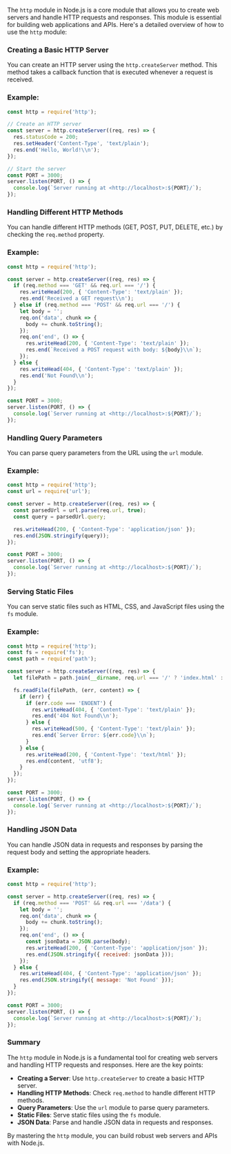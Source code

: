 The `http` module in Node.js is a core module that allows you to create web servers and handle HTTP requests and responses. This module is essential for building web applications and APIs. Here's a detailed overview of how to use the `http` module:

### Creating a Basic HTTP Server

You can create an HTTP server using the `http.createServer` method. This method takes a callback function that is executed whenever a request is received.

### Example:

```jsx
const http = require('http');

// Create an HTTP server
const server = http.createServer((req, res) => {
  res.statusCode = 200;
  res.setHeader('Content-Type', 'text/plain');
  res.end('Hello, World!\\n');
});

// Start the server
const PORT = 3000;
server.listen(PORT, () => {
  console.log(`Server running at <http://localhost>:${PORT}/`);
});

```

### Handling Different HTTP Methods

You can handle different HTTP methods (GET, POST, PUT, DELETE, etc.) by checking the `req.method` property.

### Example:

```jsx
const http = require('http');

const server = http.createServer((req, res) => {
  if (req.method === 'GET' && req.url === '/') {
    res.writeHead(200, { 'Content-Type': 'text/plain' });
    res.end('Received a GET request\\n');
  } else if (req.method === 'POST' && req.url === '/') {
    let body = '';
    req.on('data', chunk => {
      body += chunk.toString();
    });
    req.on('end', () => {
      res.writeHead(200, { 'Content-Type': 'text/plain' });
      res.end(`Received a POST request with body: ${body}\\n`);
    });
  } else {
    res.writeHead(404, { 'Content-Type': 'text/plain' });
    res.end('Not Found\\n');
  }
});

const PORT = 3000;
server.listen(PORT, () => {
  console.log(`Server running at <http://localhost>:${PORT}/`);
});

```

### Handling Query Parameters

You can parse query parameters from the URL using the `url` module.

### Example:

```jsx
const http = require('http');
const url = require('url');

const server = http.createServer((req, res) => {
  const parsedUrl = url.parse(req.url, true);
  const query = parsedUrl.query;

  res.writeHead(200, { 'Content-Type': 'application/json' });
  res.end(JSON.stringify(query));
});

const PORT = 3000;
server.listen(PORT, () => {
  console.log(`Server running at <http://localhost>:${PORT}/`);
});

```

### Serving Static Files

You can serve static files such as HTML, CSS, and JavaScript files using the `fs` module.

### Example:

```jsx
const http = require('http');
const fs = require('fs');
const path = require('path');

const server = http.createServer((req, res) => {
  let filePath = path.join(__dirname, req.url === '/' ? 'index.html' : req.url);

  fs.readFile(filePath, (err, content) => {
    if (err) {
      if (err.code === 'ENOENT') {
        res.writeHead(404, { 'Content-Type': 'text/plain' });
        res.end('404 Not Found\\n');
      } else {
        res.writeHead(500, { 'Content-Type': 'text/plain' });
        res.end(`Server Error: ${err.code}\\n`);
      }
    } else {
      res.writeHead(200, { 'Content-Type': 'text/html' });
      res.end(content, 'utf8');
    }
  });
});

const PORT = 3000;
server.listen(PORT, () => {
  console.log(`Server running at <http://localhost>:${PORT}/`);
});

```

### Handling JSON Data

You can handle JSON data in requests and responses by parsing the request body and setting the appropriate headers.

### Example:

```jsx
const http = require('http');

const server = http.createServer((req, res) => {
  if (req.method === 'POST' && req.url === '/data') {
    let body = '';
    req.on('data', chunk => {
      body += chunk.toString();
    });
    req.on('end', () => {
      const jsonData = JSON.parse(body);
      res.writeHead(200, { 'Content-Type': 'application/json' });
      res.end(JSON.stringify({ received: jsonData }));
    });
  } else {
    res.writeHead(404, { 'Content-Type': 'application/json' });
    res.end(JSON.stringify({ message: 'Not Found' }));
  }
});

const PORT = 3000;
server.listen(PORT, () => {
  console.log(`Server running at <http://localhost>:${PORT}/`);
});

```

### Summary

The `http` module in Node.js is a fundamental tool for creating web servers and handling HTTP requests and responses. Here are the key points:

- **Creating a Server**: Use `http.createServer` to create a basic HTTP server.
- **Handling HTTP Methods**: Check `req.method` to handle different HTTP methods.
- **Query Parameters**: Use the `url` module to parse query parameters.
- **Static Files**: Serve static files using the `fs` module.
- **JSON Data**: Parse and handle JSON data in requests and responses.

By mastering the `http` module, you can build robust web servers and APIs with Node.js.